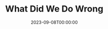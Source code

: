 ---
title: What Did We Do Wrong
date: 2023-09-08T00:00:00
opening_date: 1969-09-26
closing_date: 1969-10-04
layout: productions
playbill:
Theatre: Theatre Jacksonville
Venue: Little Theatre
cast:
- Norma Davis: Carolyn Courreges
- Walter Davis, Sr.: Norman Howard
- Walter Davis, Jr.: James Raney
- Scott: David Whitfield
- Cindy: Lee Covington
- Woody Jackson: Larry Gadling
- Clapence Cahill: Herb Marks
- Charlotte Cahill: Dorothy Ellerbe
crew:
- Director: Robert Knowles
- Technical Director: Ham Waddell
- Set Decoration: Ward Larisey
- Lighting Design: David Herwitz
- Stage Manager: Douglas Thomas
- Lighting:
  - Randy Meaders
  - Robert Claremont
- Sound:
  - Diane Catherwood
  - Annette Morris
- Properties:
  - Katie Raven
  - Suzanne Lanier
  - Norma Patrick
  - Vivienne Winemiller
- Publicity: Herb Marks
- Box Office:
  - Ann Dubow
  - Gert Berman
- Set Construction:
  - Robert Claremont
  - Mary Coyle
  - Aileen Davis
  - Gene Fletcher
  - June Fletcher
  - Dave Herwitz
  - Bob Hilgenberg
  - Becky Levings
  - Randy Meaders
  - Ken Moody
  - Annette Morris
  - Diana Murphy
  - Katie Raven
  - David Whitfield
  - Paul Whitfield
  - Vivienne Winemiller
---